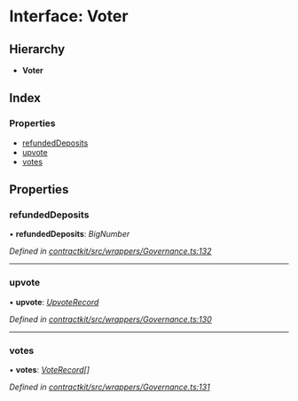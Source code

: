 # Interface: Voter

## Hierarchy

* **Voter**

## Index

### Properties

* [refundedDeposits](_wrappers_governance_.voter.md#refundeddeposits)
* [upvote](_wrappers_governance_.voter.md#upvote)
* [votes](_wrappers_governance_.voter.md#votes)

## Properties

###  refundedDeposits

• **refundedDeposits**: *BigNumber*

*Defined in [contractkit/src/wrappers/Governance.ts:132](https://github.com/medhak1/celo-monorepo/blob/master/packages/sdk/contractkit/src/wrappers/Governance.ts#L132)*

___

###  upvote

• **upvote**: *[UpvoteRecord](_wrappers_governance_.upvoterecord.md)*

*Defined in [contractkit/src/wrappers/Governance.ts:130](https://github.com/medhak1/celo-monorepo/blob/master/packages/sdk/contractkit/src/wrappers/Governance.ts#L130)*

___

###  votes

• **votes**: *[VoteRecord](_wrappers_governance_.voterecord.md)[]*

*Defined in [contractkit/src/wrappers/Governance.ts:131](https://github.com/medhak1/celo-monorepo/blob/master/packages/sdk/contractkit/src/wrappers/Governance.ts#L131)*
